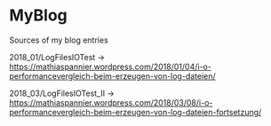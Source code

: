 # MyBlog
Sources of my blog entries

2018_01/LogFilesIOTest -> https://mathiaspannier.wordpress.com/2018/01/04/i-o-performancevergleich-beim-erzeugen-von-log-dateien/

2018_03/LogFilesIOTest_II -> https://mathiaspannier.wordpress.com/2018/03/08/i-o-performancevergleich-beim-erzeugen-von-log-dateien-fortsetzung/
